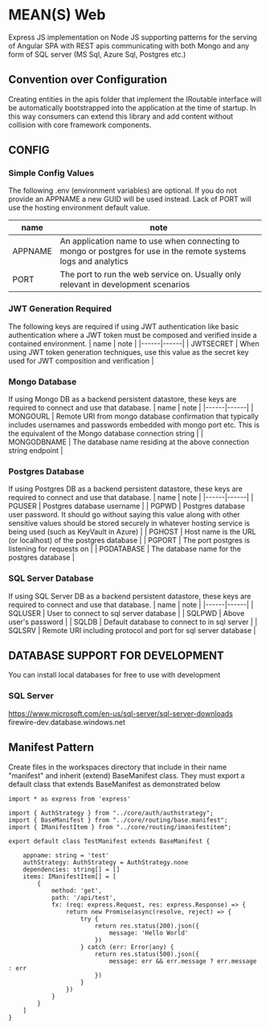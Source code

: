 # MEAN(S) Web
Express JS implementation on Node JS supporting patterns for the serving of Angular SPA with REST apis communicating with both Mongo and any form of SQL server (MS Sql, Azure Sql, Postgres etc.)

## Convention over Configuration
Creating entities in the apis folder that implement the IRoutable interface will be automatically bootstrapped into the application at the time of startup. In this way consumers can extend this library and add content without collision with core framework components.

## CONFIG

### Simple Config Values
The following .env (environment variables) are optional. If you do not provide an APPNAME a new GUID will be used instead. Lack of PORT will use the hosting environment default value.

| name | note |
|------|------|
| APPNAME | An application name to use when connecting to mongo or postgres for use in the remote systems logs and analytics |
| PORT | The port to run the web service on. Usually only relevant in development scenarios |

### JWT Generation Required
The following keys are required if using JWT authentication like basic authentication where a JWT token must be composed and verified inside a contained environment.
| name | note |
|------|------|
| JWTSECRET | When using JWT token generation techniques, use this value as the secret key used for JWT composition and verification |

### Mongo Database
If using Mongo DB as a backend persistent datastore, these keys are required to connect and use that database.
| name | note |
|------|------|
| MONGOURL | Remote URI from mongo database confirmation that typically includes usernames and passwords embedded with mongo port etc. This is the equivalent of the Mongo database connection string |
| MONGODBNAME | The database name residing at the above connection string endpoint |

### Postgres Database
If using Postgres DB as a backend persistent datastore, these keys are required to connect and use that database.
| name | note |
|------|------|
| PGUSER | Postgres database username |
| PGPWD | Postgres database user password. It should go without saying this value along with other sensitive values should be stored securely in whatever hosting service is being used (such as KeyVault in Azure) |
| PGHOST | Host name is the URL (or localhost) of the postgres database |
| PGPORT | The port postgres is listening for requests on |
| PGDATABASE | The database name for the postgres database |

### SQL Server Database
If using SQL Server DB as a backend persistent datastore, these keys are required to connect and use that database.
| name | note |
|------|------|
| SQLUSER | User to connect to sql server database |
| SQLPWD | Above user's password |
| SQLDB | Default database to connect to in sql server |
| SQLSRV | Remote URI including protocol and port for sql server database |

## DATABASE SUPPORT FOR DEVELOPMENT
You can install local databases for free to use with development

### SQL Server
https://www.microsoft.com/en-us/sql-server/sql-server-downloads
firewire-dev.database.windows.net

## Manifest Pattern
Create files in the workspaces directory that include in their name "manifest" and inherit (extend) BaseManifest class. They must export a default class that extends BaseManifest as demonstrated below
````
import * as express from 'express'

import { AuthStrategy } from "../core/auth/authstrategy";
import { BaseManifest } from "../core/routing/base.manifest";
import { IManifestItem } from "../core/routing/imanifestitem";

export default class TestManifest extends BaseManifest {

    appname: string = 'test'
    authStrategy: AuthStrategy = AuthStrategy.none
    dependencies: string[] = []
    items: IManifestItem[] = [
        {
            method: 'get',
            path: '/api/test',
            fx: (req: express.Request, res: express.Response) => {
                return new Promise(async(resolve, reject) => {
                    try {
                        return res.status(200).json({
                            message: 'Hello World'
                        })
                    } catch (err: Error|any) {
                        return res.status(500).json({
                            message: err && err.message ? err.message : err
                        })
                    }
                })
            }
        }
    ]
}
````
